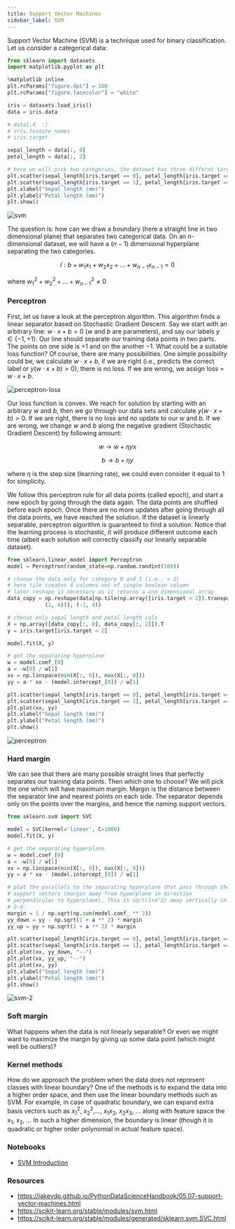 ```yaml
---
title: Support Vector Machines
sidebar_label: SVM
---
```


Support Vector Machine (SVM) is a technique used for binary classification. Let
us consider a categorical data:
```python
from sklearn import datasets
import matplotlib.pyplot as plt

%matplotlib inline
plt.rcParams["figure.dpi"] = 100
plt.rcParams["figure.facecolor"] = "white"

iris = datasets.load_iris()
data = iris.data

# data[:4, :]
# iris.feature_names
# iris.target

sepal_length = data[:, 0]
petal_length = data[:, 2]

# here we will pick two categories, the dataset has three differnt target values
plt.scatter(sepal_length[iris.target == 0], petal_length[iris.target == 0])
plt.scatter(sepal_length[iris.target == 1], petal_length[iris.target == 1])
plt.xlabel("Sepal length (mm)")
plt.ylabel("Petal length (mm)")
plt.show()
```

<picture>
  <source type="image/webp" srcSet={require("/img/svm.webp").default} />
  <img src={require("/img/svm.png").default} alt="svm" />
</picture>

The question is: how can we draw a boundary (here a straight line in two
dimensional plane) that separates two categorical data. On an $n$-dimensional
dataset, we will have a $(n-1)$ dimensional hyperplane separating the two
categories.

$$
l : b + w_1 x_1 + w_2 x_2 + \dots + w_{n-1} x_{n-1} = 0
$$

where $w_1^2 + w_2^2 + \dots + w_{n-1}^2 \neq 0$

### Perceptron

First, let us have a look at the perceptron algorithm. This algorithm finds a
linear separator based on Stochastic Gradient Descent. Say we start with an
arbitrary line: $w \cdot x + b = 0$ ($w$ and $b$ are parameters), and say our
labels $y \in \{-1, +1\}$. Our line should separate our training data points in
two parts. The points on one side is $+1$ and on the another $-1$. What could be
a suitable loss function? Of course, there are many possibilities. One simple
possibility could be, we calculate $w \cdot x + b$, if we are right (i.e.,
predicts the correct label or $y(w \cdot x + b) > 0$), there is no loss. If we
are wrong, we assign loss = $w \cdot x + b$.

<picture>
  <source type="image/webp" srcSet={require("/img/perceptron-loss.webp").default} />
  <img src={require("/img/perceptron-loss.png").default} alt="perceptron-loss" />
</picture>

Our loss function is convex. We reach for solution by starting with an arbitrary
$w$ and $b$, then we go through our data sets and calculate $y(w \cdot x + b) >
0$. If we are right, there is no loss and no update to our $w$ and $b$. If we
are wrong, we change $w$ and $b$ along the negative gradient (Stochastic
Gradient Descent) by following amount:

$$
w \rightarrow w  + \eta yx
$$

$$
b \rightarrow b + \eta y
$$

where $\eta$ is the step size (learning rate), we could even consider it equal
to 1 for simplicity.

We follow this perceptron rule for all data points (called epoch), and start a
new epoch by going through the data again. The data points are shuffled before
each epoch. Once there are no more updates after going through all the data
points, we have reached the solution. If the dataset is linearly separable,
perceptron algorithm is guaranteed to find a solution. Notice that the learning
process is stochastic, it will produce different outcome each time (albeit each
solution will correctly classify our linearly separable dataset).

```python
from sklearn.linear_model import Perceptron
model = Perceptron(random_state=np.random.randint(100))

# choose the data only for category 0 and 1 (i.e., < 2)
# here tile creates 4 columns out of single boolean column
# later reshape is necessary as it returns a one dimensional array
data_copy = np.reshape(data[np.tile(np.array([iris.target < 2]).transpose(), \
            (1, 4))], (-1, 4))

# choose only sepal length and petal length cols
X = np.array([data_copy[:, 0], data_copy[:, 2]]).T
y = iris.target[iris.target < 2]

model.fit(X, y)

# get the separating hyperplane
w = model.coef_[0]
a = -w[0] / w[1]
xx = np.linspace(min(X[:, 0]), max(X[:, 0]))
yy = a * xx - (model.intercept_[0]) / w[1]

plt.scatter(sepal_length[iris.target == 0], petal_length[iris.target == 0])
plt.scatter(sepal_length[iris.target == 1], petal_length[iris.target == 1])
plt.plot(xx, yy)
plt.xlabel("Sepal length (mm)")
plt.ylabel("Petal length (mm)")
plt.show()
```

<picture>
  <source type="image/webp" srcSet={require("/img/perceptron.webp").default} />
  <img src={require("/img/perceptron.png").default} alt="perceptron" />
</picture>

### Hard margin

We can see that there are many possible straight lines that perfectly separates
our training data points. Then which one to choose? We will pick the one which
will have maximum margin. Margin is the distance between the separator line and
nearest points on each side. The separator depends only on the points over the
margins, and hence the naming support vectors.

```python
from sklearn.svm import SVC

model = SVC(kernel='linear', C=1000)
model.fit(X, y)

# get the separating hyperplane
w = model.coef_[0]
a = -w[0] / w[1]
xx = np.linspace(min(X[:, 0]), max(X[:, 0]))
yy = a * xx - (model.intercept_[0]) / w[1]

# plot the parallels to the separating hyperplane that pass through the
# support vectors (margin away from hyperplane in direction
# perpendicular to hyperplane). This is sqrt(1+a^2) away vertically in
# 2-d.
margin = 1 / np.sqrt(np.sum(model.coef_ ** 2))
yy_down = yy - np.sqrt(1 + a ** 2) * margin
yy_up = yy + np.sqrt(1 + a ** 2) * margin

plt.scatter(sepal_length[iris.target == 0], petal_length[iris.target == 0])
plt.scatter(sepal_length[iris.target == 1], petal_length[iris.target == 1])
plt.plot(xx, yy_down, "--")
plt.plot(xx, yy_up, "--")
plt.plot(xx, yy)
plt.xlabel("Sepal length (mm)")
plt.ylabel("Petal length (mm)")
plt.show()
```

<picture>
  <source type="image/webp" srcSet={require("/img/svm-2.webp").default} />
  <img src={require("/img/svm-2.png").default} alt="svm-2" />
</picture>

### Soft margin
What happens when the data is not linearly separable? Or even we might want to
maximize the margin by giving up some data point (which might well be outliers)?

### Kernel methods
How do we approach the problem when the data does not represent classes with
linear boundary? One of the methods is to expand the data into a higher order
space, and then use the linear boundary methods such as SVM. For example, in
case of quadratic boundary, we can expand extra basis vectors such as $x_1^2$,
$x_2^2$,..., $x_1 x_2$, $x_2 x_3$, ... along with feature space the $x_1$,
$x_2$, ... In such a higher dimension, the boundary is linear (though it is
quadratic or higher order polynomial in actual feature space).

### Notebooks

- [SVM Introduction](
https://github.com/pranabdas/machine-learning/blob/master/notebooks/svm-introduction.ipynb)

### Resources
- <https://jakevdp.github.io/PythonDataScienceHandbook/05.07-support-vector-machines.html>
- <https://scikit-learn.org/stable/modules/svm.html>
- <https://scikit-learn.org/stable/modules/generated/sklearn.svm.SVC.html>
